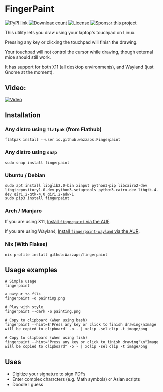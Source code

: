 # FingerPaint

[![PyPI link](https://img.shields.io/pypi/v/fingerpaint.svg)](https://pypi.python.org/pypi/fingerpaint/) [![Download count](https://pepy.tech/badge/fingerpaint)](https://pepy.tech/project/fingerpaint) [![License](https://img.shields.io/pypi/l/fingerpaint.svg)](https://pypi.python.org/pypi/fingerpaint/) [![Sponsor this project](https://img.shields.io/static/v1?label=Sponsor&logo=github-sponsors&logoColor=ffffff&color=777&message=This%20Project)](https://github.com/sponsors/Wazzaps)

This utility lets you draw using your laptop's touchpad on Linux.

Pressing any key or clicking the touchpad will finish the drawing.

Your touchpad will not control the cursor while drawing, though external mice should still work.

It has support for both X11 (all desktop environments), and Wayland (just Gnome at the moment).

## Video:

[![Video](http://img.youtube.com/vi/4gewfYs4I68/0.jpg)](http://www.youtube.com/watch?v=4gewfYs4I68 "FingerPaint demonstration video")

## Installation

### Any distro using `flatpak` (from Flathub)

```shell
flatpak install --user io.github.wazzaps.Fingerpaint
```

### Any distro using `snap`

```shell
sudo snap install fingerpaint
```

### Ubuntu / Debian

```shell
sudo apt install libglib2.0-bin xinput python3-pip libcairo2-dev libgirepository1.0-dev python3-setuptools python3-cairo-dev libgtk-4-dev gir1.2-gtk-4.0 gir1.2-adw-1
sudo pip3 install fingerpaint
```

### Arch / Manjaro

If you are using X11, [Install `fingerpaint` via the AUR](https://aur.archlinux.org/packages/fingerpaint/).

If you are using Wayland, [Install `fingerpaint-wayland` via the AUR](https://aur.archlinux.org/packages/fingerpaint-wayland/).

### Nix (With Flakes)

```shell
nix profile install github:Wazzaps/fingerpaint
```

## Usage examples
```shell
# Simple usage
fingerpaint

# Output to file
fingerpaint -o painting.png

# Play with style
fingerpaint --dark -o painting.png

# Copy to clipboard (when using bash)
fingerpaint --hint=$'Press any key or click to finish drawing\nImage will be copied to clipboard' -o - | xclip -sel clip -t image/png

# Copy to clipboard (when using fish)
fingerpaint --hint="Press any key or click to finish drawing"\n"Image will be copied to clipboard" -o - | xclip -sel clip -t image/png
```

## Uses

- Digitize your signature to sign PDFs
- Enter complex characters (e.g. Math symbols) or Asian scripts
- Doodle I guess
